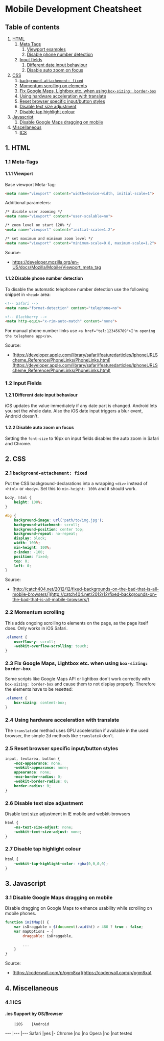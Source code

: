 # Mobile Development Cheatsheet

## Table of contents

1. [HTML](#html)
    1. [Meta Tags](#meta)
        1. [Viewport examples](#meta-viewport)
        2. [Disable phone number detection](#meta-phone-number-detection)
    2. [Input fields](#input)
        1. [Different date input behaviour](#input-date)
        2. [Disable auto zoom on focus](#input-zoom)
2. [CSS](#css)
    1. [`background-attachement: fixed`](#background-fixed)
    2. [Momentum scrolling on elements](#momentum-scrolling)
    3. [Fix Google Maps, Lightbox etc. when using `box-sizing: border-box`](#border-box)
    4. [Using hardware acceleration with translate](#translate)
	5. [Reset browser specific input/button styles](#input-styles)
	6. [Disable text size adjustment](#text-adjust)
	7. [Disable tap highlight colour](#tap-color)
3. [Javascript](#js)
    1. [Disable Google Maps dragging on mobile](#maps-dragging)
4. [Miscellaneous](#misc)
    1. [ICS](#ics)

## <a name="html"></a>1. HTML

### <a name="meta"></a>1.1 Meta-Tags

#### <a name="meta-viewport"></a>1.1.1 Viewport

Base viewport Meta-Tag:
```HTML
<meta name="viewport" content="width=device-width, initial-scale=1">
```

Additional parameters:
```HTML
/* disable user zooming */
<meta name="viewport" content="user-scalable=no">

/* zoom level on start 120% */
<meta name="viewport" content="initial-scale=1.2">

/* set maximum and minimum zoom level */
<meta name="viewport" content="minimum-scale=0.8, maximum-scale=1.2">
```

Source:
- https://developer.mozilla.org/en-US/docs/Mozilla/Mobile/Viewport_meta_tag

#### <a name="meta-phone-number-detection"></a>1.1.2 Disable phone number detection

To disable the automatic telephone number detection use the following snippet in `<head>` area:

```HTML
<!-- Safari -->
<meta name="format-detection" content="telephone=no">

<!-- Blackberry -->
<meta http-equiv="x-rim-auto-match" content="none">
```

For manual phone number links use `<a href="tel:123456789">I'm opening the telephone app</a>`.

Source:
- [https://developer.apple.com/library/safari/featuredarticles/IphoneURLScheme_Reference/PhoneLinks/PhoneLinks.html](https://developer.apple.com/library/safari/featuredarticles/IphoneURLScheme_Reference/PhoneLinks/PhoneLinks.html)

### <a name="input"></a>1.2 Input Fields

#### <a name="input-date"></a>1.2.1 Different date input behaviour

iOS updates the value immediately if any date part is changed. Android lets you set the whole date. Also the iOS date input triggers a blur event, Android doesn't.

#### <a name="input-zoom"></a>1.2.2 Disable auto zoom on focus

Setting the `font-size` to 16px on input fields disables the auto zoom in Safari and Chrome.

## <a name="css"></a>2. CSS

### <a name="background-fixed"></a>2.1 `background-attachement: fixed`

Put the CSS background-declarations into a wrapping `<div>` instead of `<html>` or `<body>`. Set this to `min-height: 100%` and it should work.

```CSS
body, html {
	height: 100%;
}

#bg {
	background-image: url('path/to/img.jpg');
	background-attachment: scroll;
	background-position: center top;
	background-repeat: no-repeat;
	display: block;
	width: 100%;
	min-height: 100%;
	z-index: -100;
	position: fixed;
	top: 0;
	left: 0;
}

```

Source:
- [http://catch404.net/2012/12/fixed-backgrounds-on-the-bad-that-is-all-mobile-browsers/](http://catch404.net/2012/12/fixed-backgrounds-on-the-bad-that-is-all-mobile-browsers/)

### <a name="momentum-scrolling"></a>2.2 Momentum scrolling

This adds ongoing scrolling to elements on the page, as the page itself does. Only works in iOS Safari.

```CSS
.element {
	overflow-y: scroll;
	-webkit-overflow-scrolling: touch;
}
```

### <a name="border-box"></a>2.3 Fix Google Maps, Lightbox etc. when using `box-sizing: border-box`

Some scripts like Google Maps API or lightbox don't work correctly with `box-sizing: border-box` and cause them to not display properly. Therefore the elements have to be resetted:

```CSS
.element {
	box-sizing: content-box;
}
```

### <a name="translate"></a>2.4 Using hardware acceleration with translate

The ```translate3d``` method uses GPU acceleration if available in the used browser, the simple 2d methods like ```translateX``` don't.

### <a name="input-styles"></a>2.5 Reset browser specific input/button styles

```CSS
input, textarea, button {
    -moz-appearance: none;
    -webkit-appearance: none;
    appearance: none;
    -moz-border-radius: 0;
    -webkit-border-radius: 0;
    border-radius: 0;
}
```

### <a name="text-adjust"></a>2.6 Disable text size adjustment

Disable text size adjustment in IE mobile and webkit-browsers

```CSS
html {
	-ms-text-size-adjust: none;
    -webkit-text-size-adjust: none;
}
```

### <a name="tap-highlight"></a>2.7 Disable tap highlight colour

```CSS
html {
	-webkit-tap-highlight-color: rgba(0,0,0,0);
}
```

## <a name="js"></a>3. Javascript

### <a name="maps-dragging"></a>3.1 Disable Google Maps dragging on mobile

Disable dragging on Google Maps to enhance usability while scrolling on mobile phones.

```Javascript
function initMap() {
    var isDraggable = $(document).width() > 480 ? true : false;
    var mapOptions = {
        draggable: isDraggable,

        ...
    }
}
```

Source:
- [https://coderwall.com/p/pgm8xa](https://coderwall.com/p/pgm8xa)

## <a name="misc"></a>4. Miscellaneous

### <a name="ics"></a>4.1 ICS

#### .ics Support by OS/Browser ####
		|iOS	|Android
---		|---	|---
Safari	|yes	|-
Chrome	|no		|no
Opera	|no		|not tested
